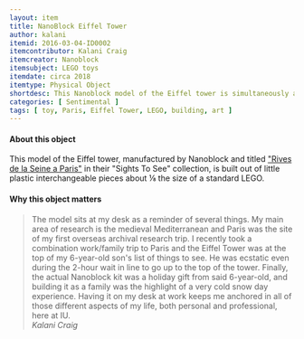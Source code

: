 ```yaml
---
layout: item
title: NanoBlock Eiffel Tower
author: kalani
itemid: 2016-03-04-ID0002
itemcontributor: Kalani Craig
itemcreator: Nanoblock
itemsubject: LEGO toys
itemdate: circa 2018
itemtype: Physical Object
shortdesc: This Nanoblock model of the Eiffel tower is simultaneously a reminder of research, family, and overseas travel.
categories: [ Sentimental ]
tags: [ toy, Paris, Eiffel Tower, LEGO, building, art ]
---
```


#### About this object

This model of the Eiffel tower, manufactured by Nanoblock and titled ["Rives de la Seine a Paris"](https://nanoblockus.com/product/rives-de-la-seine-a-paris) in their "Sights To See" collection, is built out of little plastic interchangeable pieces about ⅛ the size of a standard LEGO.

#### Why this object matters

<blockquote>
The model sits at my desk as a reminder of several things. My main area of research is the medieval Mediterranean and Paris was the site of my first overseas archival research trip. I recently took a combination work/family trip to Paris and the Eiffel Tower was at the top of my 6-year-old son's list of things to see. He was ecstatic even during the 2-hour wait in line to go up to the top of the tower. Finally, the actual Nanoblock kit was a holiday gift from said 6-year-old, and building it as a family was the highlight of a very cold snow day experience. Having it on my desk at work keeps me anchored in all of those different aspects of my life, both personal and professional, here at IU.

<footer>
<cite>
Kalani Craig
</cite>
</footer>
</blockquote>

